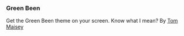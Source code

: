### Green Been

Get the Green Been theme on your screen. Know what I mean? By [Tom Maisey][1]

[1]: http://strawbee.com/ "Strawbee.com"
